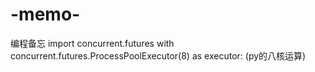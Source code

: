 # -memo-
编程备忘
import concurrent.futures
with concurrent.futures.ProcessPoolExecutor(8) as executor:
(py的八核运算)
